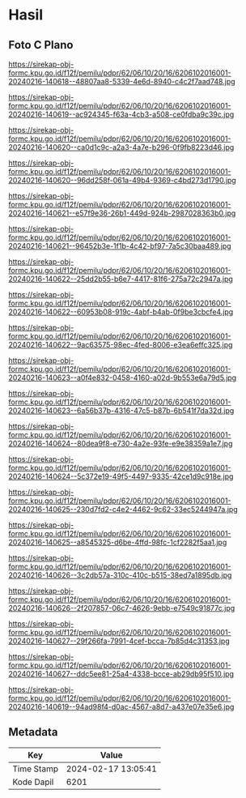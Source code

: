 # Hasil

## Foto C Plano

https://sirekap-obj-formc.kpu.go.id/f12f/pemilu/pdpr/62/06/10/20/16/6206102016001-20240216-140618--48807aa8-5339-4e6d-8940-c4c2f7aad748.jpg

https://sirekap-obj-formc.kpu.go.id/f12f/pemilu/pdpr/62/06/10/20/16/6206102016001-20240216-140619--ac924345-f63a-4cb3-a508-ce0fdba9c39c.jpg

https://sirekap-obj-formc.kpu.go.id/f12f/pemilu/pdpr/62/06/10/20/16/6206102016001-20240216-140620--ca0d1c9c-a2a3-4a7e-b296-0f9fb8223d46.jpg

https://sirekap-obj-formc.kpu.go.id/f12f/pemilu/pdpr/62/06/10/20/16/6206102016001-20240216-140620--96dd258f-061a-49b4-9369-c4bd273d1790.jpg

https://sirekap-obj-formc.kpu.go.id/f12f/pemilu/pdpr/62/06/10/20/16/6206102016001-20240216-140621--e57f9e36-26b1-449d-924b-2987028363b0.jpg

https://sirekap-obj-formc.kpu.go.id/f12f/pemilu/pdpr/62/06/10/20/16/6206102016001-20240216-140621--96452b3e-1f1b-4c42-bf97-7a5c30baa489.jpg

https://sirekap-obj-formc.kpu.go.id/f12f/pemilu/pdpr/62/06/10/20/16/6206102016001-20240216-140622--25dd2b55-b6e7-4417-81f6-275a72c2947a.jpg

https://sirekap-obj-formc.kpu.go.id/f12f/pemilu/pdpr/62/06/10/20/16/6206102016001-20240216-140622--60953b08-919c-4abf-b4ab-0f9be3cbcfe4.jpg

https://sirekap-obj-formc.kpu.go.id/f12f/pemilu/pdpr/62/06/10/20/16/6206102016001-20240216-140622--9ac63575-98ec-4fed-8006-e3ea6effc325.jpg

https://sirekap-obj-formc.kpu.go.id/f12f/pemilu/pdpr/62/06/10/20/16/6206102016001-20240216-140623--a0f4e832-0458-4160-a02d-9b553e6a79d5.jpg

https://sirekap-obj-formc.kpu.go.id/f12f/pemilu/pdpr/62/06/10/20/16/6206102016001-20240216-140623--6a56b37b-4316-47c5-b87b-6b541f7da32d.jpg

https://sirekap-obj-formc.kpu.go.id/f12f/pemilu/pdpr/62/06/10/20/16/6206102016001-20240216-140624--80dea9f8-e730-4a2e-93fe-e9e38359a1e7.jpg

https://sirekap-obj-formc.kpu.go.id/f12f/pemilu/pdpr/62/06/10/20/16/6206102016001-20240216-140624--5c372e19-49f5-4497-9335-42ce1d9c918e.jpg

https://sirekap-obj-formc.kpu.go.id/f12f/pemilu/pdpr/62/06/10/20/16/6206102016001-20240216-140625--230d7fd2-c4e2-4462-9c62-33ec5244947a.jpg

https://sirekap-obj-formc.kpu.go.id/f12f/pemilu/pdpr/62/06/10/20/16/6206102016001-20240216-140625--a8545325-d6be-4ffd-98fc-1cf2282f5aa1.jpg

https://sirekap-obj-formc.kpu.go.id/f12f/pemilu/pdpr/62/06/10/20/16/6206102016001-20240216-140626--3c2db57a-310c-410c-b515-38ed7a1895db.jpg

https://sirekap-obj-formc.kpu.go.id/f12f/pemilu/pdpr/62/06/10/20/16/6206102016001-20240216-140626--2f207857-06c7-4626-9ebb-e7549c91877c.jpg

https://sirekap-obj-formc.kpu.go.id/f12f/pemilu/pdpr/62/06/10/20/16/6206102016001-20240216-140627--29f266fa-7991-4cef-bcca-7b85d4c31353.jpg

https://sirekap-obj-formc.kpu.go.id/f12f/pemilu/pdpr/62/06/10/20/16/6206102016001-20240216-140627--ddc5ee81-25a4-4338-bcce-ab29db95f510.jpg

https://sirekap-obj-formc.kpu.go.id/f12f/pemilu/pdpr/62/06/10/20/16/6206102016001-20240216-140619--94ad98f4-d0ac-4567-a8d7-a437e07e35e6.jpg


## Metadata

| Key        | Value               |
| ---------- | ------------------- |
| Time Stamp | 2024-02-17 13:05:41 |
| Kode Dapil | 6201                |



